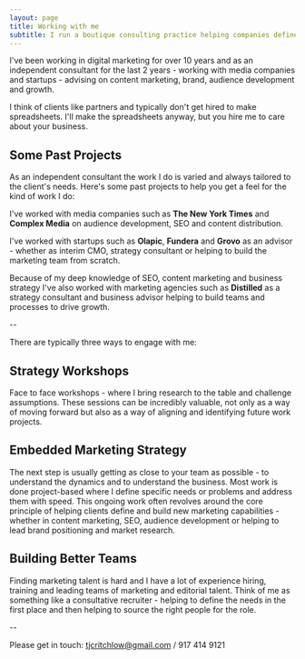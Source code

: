 ```yaml
---
layout: page
title: Working with me
subtitle: I run a boutique consulting practice helping companies define and build digital marketing capabilities.
---
```


I've been working in digital marketing for over 10 years and as an independent consultant for the last 2 years - working with media companies and startups - advising on content marketing, brand, audience development and growth.

I think of clients like partners and typically don't get hired to make spreadsheets. I'll make the spreadsheets anyway, but you hire me to care about your business. 

## Some Past Projects

As an independent consultant the work I do is varied and always tailored to the client's needs. Here's some past projects to help you get a feel for the kind of work I do:

I've worked with media companies such as **The New York Times** and **Complex Media** on audience development, SEO and content distribution.

I've worked with startups such as **Olapic**, **Fundera** and **Grovo** as an advisor - whether as interim CMO, strategy consultant or helping to build the marketing team from scratch.

Because of my deep knowledge of SEO, content marketing and business strategy I've also worked with marketing agencies such as **Distilled** as a strategy consultant and business advisor helping to build teams and processes to drive growth. 

--

There are typically three ways to engage with me:

## Strategy Workshops

Face to face workshops - where I bring research to the table and challenge assumptions. These sessions can be incredibly valuable, not only as a way of moving forward but also as a way of aligning and identifying future work projects.

## Embedded Marketing Strategy

The next step is usually getting as close to your team as possible - to understand the dynamics and to understand the business. Most work is done project-based where I define specific needs or problems and address them with speed. This ongoing work often revolves around the core principle of helping clients define and build new marketing capabilities - whether in content marketing, SEO, audience development or helping to lead brand positioning and market research.

## Building Better Teams

Finding marketing talent is hard and I have a lot of experience hiring, training and leading teams of marketing and editorial talent. Think of me as something like a consultative recruiter - helping to define the needs in the first place and then helping to source the right people for the role.

--

Please get in touch: <tjcritchlow@gmail.com> / 917 414 9121
